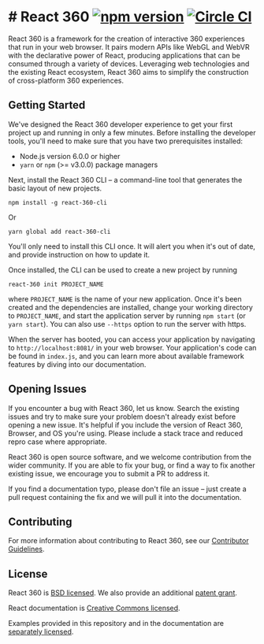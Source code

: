#    # React 360 [![npm version](https://badge.fury.io/js/react-360.svg)](https://badge.fury.io/js/react-360) [![Circle CI](https://circleci.com/gh/facebook/react-360.svg?style=shield)](https://circleci.com/gh/facebook/react-360)

React 360 is a framework for the creation of interactive 360 experiences that run in your web browser. It pairs modern APIs like WebGL and WebVR with the declarative power of React, producing applications that can be consumed through a variety of devices. Leveraging web technologies and the existing React ecosystem, React 360 aims to simplify the construction of cross-platform 360 experiences.

## Getting Started

We've designed the React 360 developer experience to get your first project up and running in only a few minutes. Before installing the developer tools, you'll need to make sure that you have two prerequisites installed:

- Node.js version 6.0.0 or higher
- `yarn` or `npm` (>= v3.0.0) package managers

Next, install the React 360 CLI – a command-line tool that generates the basic layout of new projects.

```
npm install -g react-360-cli
```

Or

```
yarn global add react-360-cli
```

You'll only need to install this CLI once. It will alert you when it's out of date, and provide instruction on how to update it.

Once installed, the CLI can be used to create a new project by running

```
react-360 init PROJECT_NAME
```

where `PROJECT_NAME` is the name of your new application. Once it's been created and the dependencies are installed, change your working directory to `PROJECT_NAME`, and start the application server by running `npm start` (or `yarn start`). You can also use `--https` option to run the server with https.

When the server has booted, you can access your application by navigating to `http://localhost:8081/` in your web browser. Your application's code can be found in `index.js`, and you can learn more about available framework features by diving into our documentation.

## Opening Issues

If you encounter a bug with React 360, let us know. Search the existing issues and try to make sure your problem doesn't already exist before opening a new issue. It's helpful if you include the version of React 360, Browser, and OS you're using. Please include a stack trace and reduced repro case where appropriate.

React 360 is open source software, and we welcome contribution from the wider community. If you are able to fix your bug, or find a way to fix another existing issue, we encourage you to submit a PR to address it.

If you find a documentation typo, please don't file an issue – just create a pull request containing the fix and we will pull it into the documentation.

## Contributing

For more information about contributing to React 360, see our [Contributor Guidelines](https://github.com/facebook/react-360/blob/master/CONTRIBUTING.md).

## License

React 360 is [BSD licensed](./LICENSE). We also provide an additional [patent grant](./PATENTS).

React documentation is [Creative Commons licensed](./LICENSE-docs).

Examples provided in this repository and in the documentation are [separately licensed](./LICENSE-examples).
